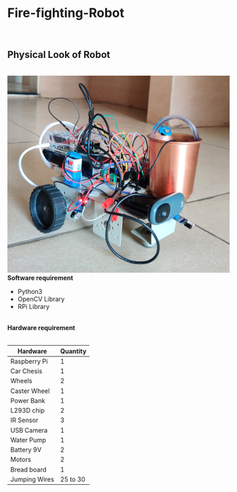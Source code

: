 # Fire-fighting-Robot
<br>
<h2>Physical Look of Robot</h2>
<br>
<img src="./media/robot.jpg" />
<br>
<b>Software requirement</b>
<ul>
	<li>Python3</li>
	<li>OpenCV Library</li>
	<li>RPi Library</li>
</ul>
<br>
<b>Hardware requirement</b>
<br>
<br>
<table>
	<thead>
		<tr>
			<th>Hardware</th>
			<th>Quantity</th>
		</tr>
	</thead>
	<tr>
		<td>Raspberry Pi</td>
		<td>1</td>
	</tr>
	<tr>
		<td>Car Chesis</td>
		<td>1</td>
	</tr>
	<tr>
		<td>Wheels</td>
		<td>2</td>
	</tr>
	<tr>
		<td>Caster Wheel</td>
		<td>1</td>
	</tr>
	<tr>
		<td>Power Bank</td>
		<td>1</td>
	</tr>
	<tr>
		<td>L293D chip</td>
		<td>2</td>
	</tr>
	<tr>
		<td>IR Sensor</td>
		<td>3</td>
	</tr>
	<tr>
		<td>USB Camera</td>
		<td>1</td>
	</tr>
	<tr>
		<td>Water Pump</td>
		<td>1</td>
	</tr>
	<tr>
		<td>Battery 9V</td>
		<td>2</td>
	</tr>
	<tr>
		<td>Motors</td>
		<td>2</td>
	</tr>
	<tr>
		<td>Bread board</td>
		<td>1</td>
	</tr>
	<tr>
		<td>Jumping Wires</td>
		<td>25 to 30</td>
	</tr>
</table>

